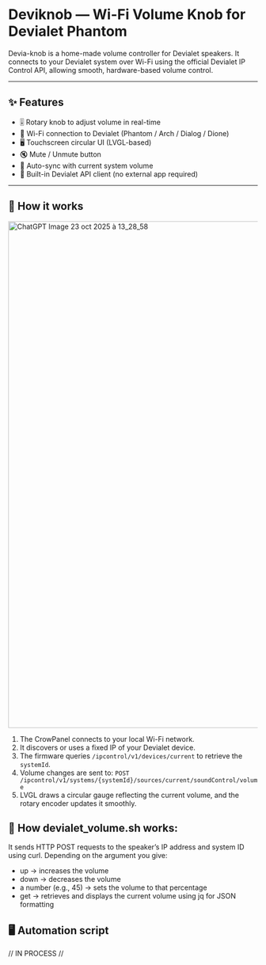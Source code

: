 # Deviknob — Wi-Fi Volume Knob for Devialet Phantom
Devia-knob is a home-made volume controller for Devialet speakers. It connects to your Devialet system over Wi-Fi using the official Devialet IP Control API, allowing smooth, hardware-based volume control.

---

## ✨ Features

- 🎚️ Rotary knob to adjust volume in real-time  
- 📡 Wi-Fi connection to Devialet (Phantom / Arch / Dialog / Dione)  
- 🖥️ Touchscreen circular UI (LVGL-based)  
- 🔇 Mute / Unmute button  
- 🔄 Auto-sync with current system volume  
- 🧩 Built-in Devialet API client (no external app required)

---

## 🧠 How it works

<img width="1024" height="1024" alt="ChatGPT Image 23 oct  2025 à 13_28_58" src="https://github.com/user-attachments/assets/41d102dc-6025-48ee-9c6c-183fe6336beb" />

1. The CrowPanel connects to your local Wi-Fi network.
2. It discovers or uses a fixed IP of your Devialet device.
3. The firmware queries `/ipcontrol/v1/devices/current` to retrieve the `systemId`.
4. Volume changes are sent to: `POST /ipcontrol/v1/systems/{systemId}/sources/current/soundControl/volume`
5. LVGL draws a circular gauge reflecting the current volume, and the rotary encoder updates it smoothly.

## 🔧 How devialet_volume.sh works:
It sends HTTP POST requests to the speaker’s IP address and system ID using curl.
Depending on the argument you give:
- up → increases the volume
- down → decreases the volume
- a number (e.g., 45) → sets the volume to that percentage
- get → retrieves and displays the current volume using jq for JSON formatting

## 🖥️ Automation script 

// IN PROCESS //

